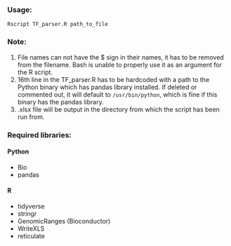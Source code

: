 ### Usage:

`Rscript TF_parser.R path_to_file`

### Note:
1. File names can not have the $ sign in their names, it has to be removed from the filename. Bash is unable to properly use it as an argument for the R script.
2. 16th line in the TF_parser.R has to be hardcoded with a path to the Python binary which has pandas library installed. If deleted or commented out, it will default to `/usr/bin/python`, which is fine if this binary has the pandas library.
3. .xlsx file will be output in the directory from which the script has been run from.

### Required libraries:
#### Python
* Bio  
* pandas  

#### R
* tidyverse
* stringr
* GenomicRanges (Bioconductor)
* WriteXLS
* reticulate
